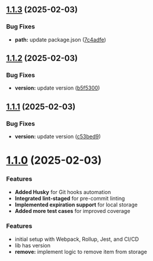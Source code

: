## [1.1.3](https://github.com/pankajbisht/openDB/compare/v1.1.2...v1.1.3) (2025-02-03)


### Bug Fixes

* **path:** update package.json ([7c4adfe](https://github.com/pankajbisht/openDB/commit/7c4adfe0a1c65fc0c278dcf676c8f07f8063a42c))

## [1.1.2](https://github.com/pankajbisht/openDB/compare/v1.1.1...v1.1.2) (2025-02-03)


### Bug Fixes

* **version:** update version ([b5f5300](https://github.com/pankajbisht/openDB/commit/b5f5300a4d78ca770ea3abaecab5c26e83367ef0))

## [1.1.1](https://github.com/pankajbisht/openDB/compare/v1.1.0...v1.1.1) (2025-02-03)


### Bug Fixes

* **version:** update version ([c53bed9](https://github.com/pankajbisht/openDB/commit/c53bed927320efa46c66947a7524130b1c4c55cb))

# [1.1.0](https://github.com/pankajbisht/openDB/compare/v1.0.0...v1.1.0) (2025-02-03)


### Features

* **Added Husky** for Git hooks automation
* **Integrated lint-staged** for pre-commit linting
* **Implemented expiration support** for local storage
* **Added more test cases** for improved coverage

### Features

* initial setup with Webpack, Rollup, Jest, and CI/CD
* lib has version
* **remove:** implement logic to remove item from storage
